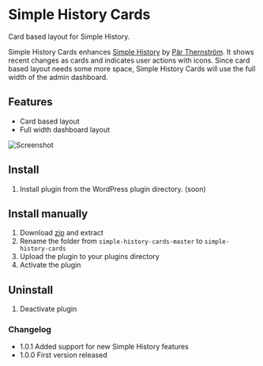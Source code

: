 # Simple History Cards

Card based layout for Simple History.

Simple History Cards enhances [Simple History](https://wordpress.org/plugins/simple-history/) by [Pär Thernström](http://eskapism.se/). It shows recent changes as cards and indicates user actions with icons. Since card based layout needs some more space, Simple History Cards will use the full width of the admin dashboard.

## Features

+ Card based layout
+ Full width dashboard layout

![Screenshot](https://raw.github.com/urre/simple-history-cards/master/screenshot-1.png)

## Install
1. Install plugin from the WordPress plugin directory. (soon)

## Install manually
1. Download [zip](https://github.com/urre/simple-history-cards/archive/master.zip) and extract
2. Rename the folder from `simple-history-cards-master` to `simple-history-cards`
3. Upload the plugin to your plugins directory
4. Activate the plugin

## Uninstall
1. Deactivate plugin

### Changelog

+ 1.0.1 Added support for new Simple History features
+ 1.0.0 First version released